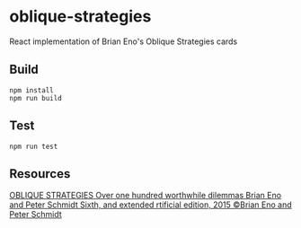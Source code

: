 # oblique-strategies
React implementation of Brian Eno's Oblique Strategies cards

## Build
```
npm install
npm run build
```
## Test
```
npm run test
```
## Resources
[OBLIQUE STRATEGIES
Over one hundred worthwhile dilemmas
Brian Eno and Peter Schmidt
Sixth, and extended rtificial edition, 2015
©Brian Eno and Peter Schmidt](http://upload.ps0ke.de/misc/cards.pdf)
